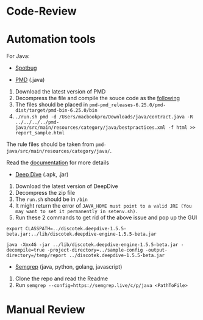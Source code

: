 # Code-Review

# Automation tools

For Java:

* [Spotbug](https://github.com/spotbugs/spotbugs)

* [PMD](https://github.com/pmd/pmd) (.java)
1. Download the latest version of PMD
2. Decompress the file and compile the souce code as the [following](https://github.com/pmd/pmd/blob/master/BUILDING.md)
3. The files should be placed in `pmd-pmd_releases-6.25.0/pmd-dist/target/pmd-bin-6.25.0/bin`
4. `./run.sh pmd -d /Users/macbookpro/Downloads/java/contract.java -R ../../../../pmd-java/src/main/resources/category/java/bestpractices.xml -f html >> report_sample.html`

The rule files should be taken from `pmd-java/src/main/resources/category/java/`.

Read the [documentation](https://pmd.github.io/latest/pmd_userdocs_installation.html) for more details

* [Deep Dive](https://discotek.ca/deepdive.xhtml) (.apk, .jar)

1. Download the latest version of DeepDive
2. Decompress the zip file
3. The `run.sh` should be in `/bin`
4. It might return the error of `JAVA_HOME must point to a valid JRE (You may want to set it permanently in setenv.sh).`
5. Run these 2 commands to get rid of the above issue and pop up the GUI

`export CLASSPATH=../discotek.deepdive-1.5.5-beta.jar:../lib/discotek.deepdive-engine-1.5.5-beta.jar`

`java -Xmx4G -jar ../lib/discotek.deepdive-engine-1.5.5-beta.jar -decompile=true -project-directory=../sample-config -output-directory=/temp/report ../discotek.deepdive-1.5.5-beta.jar`

* [Semgrep](https://github.com/returntocorp/semgrep) (java, python, golang, javascript)

1. Clone the repo and read the Readme 
2. Run `semgrep --config=https://semgrep.live/c/p/java <PathToFile>`


# Manual Review
